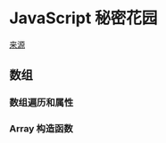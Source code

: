 # JavaScript 秘密花园

[来源](http://bonsaiden.github.io/JavaScript-Garden/zh/#array)

## 数组

### 数组遍历和属性

### Array 构造函数